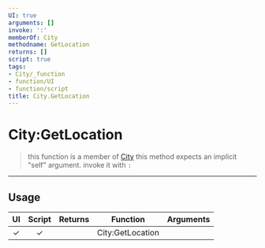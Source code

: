```yaml
---
UI: true
arguments: []
invoke: ':'
memberOf: City
methodname: GetLocation
returns: []
script: true
tags:
- City/_function
- function/UI
- function/script
title: City.GetLocation
---
```

# City:GetLocation
> this function is a member of [City](civ-6/lua/City.md)
> this method expects an implicit "self" argument. invoke it with `:`
-----
## Usage
|  UI | Script | Returns | Function | Arguments |
|:---:|:------:|-------:|:--------:|:---------|
|✓|✓||City:GetLocation||
